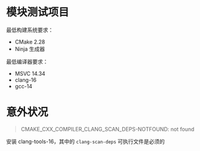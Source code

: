 # 模块测试项目

最低构建系统要求：

- CMake 2.28
- Ninja 生成器

最低编译器要求：

- MSVC 14.34
- clang-16
- gcc-14

# 意外状况

> CMAKE_CXX_COMPILER_CLANG_SCAN_DEPS-NOTFOUND: not found

安装 clang-tools-16，其中的 `clang-scan-deps` 可执行文件是必须的